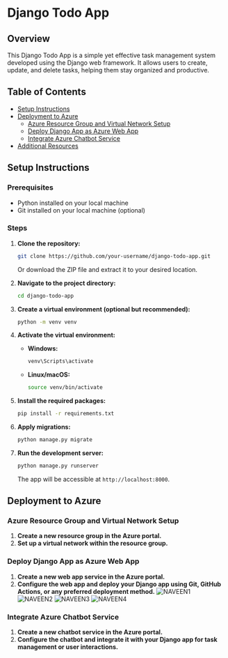 # Django Todo App

## Overview

This Django Todo App is a simple yet effective task management system developed using the Django web framework. It allows users to create, update, and delete tasks, helping them stay organized and productive.

## Table of Contents

- [Setup Instructions](#setup-instructions)
- [Deployment to Azure](#deployment-to-azure)
  - [Azure Resource Group and Virtual Network Setup](#azure-resource-group-and-virtual-network-setup)
  - [Deploy Django App as Azure Web App](#deploy-django-app-as-azure-web-app)
  - [Integrate Azure Chatbot Service](#integrate-azure-chatbot-service)
- [Additional Resources](#additional-resources)

## Setup Instructions

### Prerequisites

- Python installed on your local machine
- Git installed on your local machine (optional)

### Steps

1. **Clone the repository:**

   ```bash
   git clone https://github.com/your-username/django-todo-app.git
   ```

   Or download the ZIP file and extract it to your desired location.

2. **Navigate to the project directory:**

   ```bash
   cd django-todo-app
   ```

3. **Create a virtual environment (optional but recommended):**

   ```bash
   python -m venv venv
   ```

4. **Activate the virtual environment:**

   - **Windows:**

     ```bash
     venv\Scripts\activate
     ```

   - **Linux/macOS:**

     ```bash
     source venv/bin/activate
     ```

5. **Install the required packages:**

   ```bash
   pip install -r requirements.txt
   ```

6. **Apply migrations:**

   ```bash
   python manage.py migrate
   ```

7. **Run the development server:**

   ```bash
   python manage.py runserver
   ```

   The app will be accessible at `http://localhost:8000`.

## Deployment to Azure

### Azure Resource Group and Virtual Network Setup

1. **Create a new resource group in the Azure portal.**
2. **Set up a virtual network within the resource group.**

### Deploy Django App as Azure Web App

1. **Create a new web app service in the Azure portal.**
2. **Configure the web app and deploy your Django app using Git, GitHub Actions, or any preferred deployment method.**
![NAVEEN1](https://github.com/Navin-66/Django/assets/113427260/87dcd99c-bd3d-46a9-9520-fba2692fdf06)
![NAVEEN2](https://github.com/Navin-66/Django/assets/113427260/c7770caa-7d7b-442a-95cf-3568021fe346)
![NAVEEN3](https://github.com/Navin-66/Django/assets/113427260/d1b80f89-0c95-4c14-a6b4-7916f380d659)
![NAVEEN4](https://github.com/Navin-66/Django/assets/113427260/75cc4b2c-2764-4281-8738-cf6a56a88030)



### Integrate Azure Chatbot Service

1. **Create a new chatbot service in the Azure portal.**
2. **Configure the chatbot and integrate it with your Django app for task management or user interactions.**



